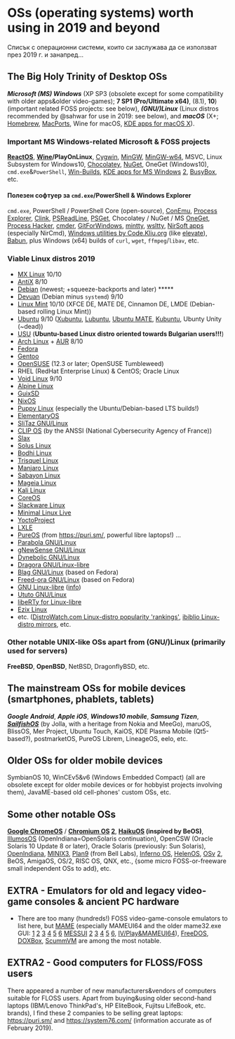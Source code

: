 # OSs (operating systems) worth using in 2019 and beyond #

Списък с операционни системи, които си заслужава да се използват през 2019 г. и занапред...

## The Big Holy Trinity of Desktop OSs ##
_**Microsoft (MS) Windows**_ (XP SP3 (obsolete except for some compatibility with older apps&older video-games); **7 SP1 (Pro/Ultimate x64)**, (8.1), **10**) (important related FOSS projects: see below), _**(GNU/)Linux**_ (Linux distros recommended by @sahwar for use in 2019: see below), and _**macOS**_ (X+; [Homebrew](https://brew.sh/), [MacPorts](http://macports.org/), Wine for macOS, [KDE apps for macOS X](https://community.kde.org/Mac)).

### Important MS Windows-related Microsoft & FOSS projects ###
**[ReactOS](http://reactos.org/)**, **[Wine](https://www.winehq.org/)/PlayOnLinux**, [Cygwin](http://www.cygwin.com/), [MinGW](http://www.mingw.org/), [MinGW-w64](https://mingw-w64.org/doku.php/start), MSVC, Linux Subsystem for Windows10, [Chocolatey](http://chocolatey.org/), [NuGet](http://nuget.org/), OneGet (Windows10), `cmd.exe`&`PowerShell`, [Win-Builds](http://win-builds.org/doku.php), [KDE apps for MS Windows](https://community.kde.org/Windows) [2](https://techbase.kde.org/Getting_Started/Build/Historic/KDE4_Windows), [BusyBox](https://busybox.net/), etc.

#### Полезен софтуер за `cmd.exe`/PowerShell & Windows Explorer ####
`cmd.exe`, PowerShell / PowerShell Core (open-source), [ConEmu](https://conemu.github.io/), [Process Explorer](https://docs.microsoft.com/en-us/sysinternals/downloads/process-explorer), [Clink](http://mridgers.github.io/clink), [PSReadLine](https://github.com/lzybkr/PSReadLine), [PSGet](https://github.com/psget/psget), Chocolatey / NuGet / MS [OneGet](https://github.com/OneGet/oneget), [Process Hacker](http://processhacker.sourceforge.net/), [cmder](https://cmder.net/), [GitForWindows](https://gitforwindows.org/), [mintty](https://mintty.github.io/), [wsltty](https://github.com/mintty/wsltty), [NirSoft apps](http://www.nirsoft.net/) (especially NirCmd), [Windows utilities by Code.Kliu.org](http://code.kliu.org/) (like [elevate](http://code.kliu.org/misc/elevate/)), [Babun](https://github.com/babun/babun), plus Windows (x64) builds of `curl`, `wget`, `ffmpeg`/`libav`, etc.

### Viable Linux distros 2019 ###
* [MX Linux](http://mxlinux.org/) 10/10
* [AntiX](https://antixlinux.com/) 8/10
* [Debian](http://debian.org/) (newest; +squeeze-backports and later) *****
* [Devuan](https://devuan.org/) (Debian minus `systemd`) 9/10
* [Linux Mint](http://linuxmint.com/) 10/10 (XFCE DE, MATE DE, Cinnamon DE, LMDE (Debian-based rolling Linux Mint))
* [Ubuntu](http://ubuntu.com/) 9/10 ([Xubuntu](http://xubuntu.org/), [Lubuntu](https://lubuntu.net/), [Ubuntu MATE](http://ubuntu-mate.org/), [Kubuntu](http://kubuntu.org/), Ubunty Unity (~dead))
* [USU](http://learnfree.eu/?lang=bg) (**Ubuntu-based Linux distro oriented towards Bulgarian users!!!**)
* [Arch Linux](http://archlinux.org/) + [AUR](https://aur.archlinux.org/) 8/10
* [Fedora](https://getfedora.org/)
* [Gentoo](https://www.gentoo.org/)
* [OpenSUSE](https://www.opensuse.org/) (12.3 or later; OpenSUSE Tumbleweed)
* RHEL (RedHat Enterprise Linux) & CentOS; Oracle Linux
* [Void Linux](https://voidlinux.org/) 9/10
* [Alpine Linux](https://www.alpinelinux.org/)
* [GuixSD](https://www.gnu.org/software/guix/)
* [NixOS](https://nixos.org/)
* [Puppy Linux](http://puppylinux.org/main/Overview%20and%20Getting%20Started.htm) (especially the Ubuntu/Debian-based LTS builds!)
* [ElementaryOS](https://elementary.io/bg/)
* [SliTaz GNU/Linux](http://www.slitaz.org/en/)
* [CLIP OS](https://clip-os.org/en/) (by the ANSSI (National Cybersecurity Agency of France))
* [Slax](https://www.slax.org/)
* [Solus Linux](https://getsol.us/home/)
* [Bodhi Linux](https://www.bodhilinux.com/)
* [Trisquel Linux](https://trisquel.info/en)
* [Manjaro Linux](https://manjaro.org/)
* [Sabayon Linux](https://www.sabayon.org/)
* [Mageia Linux](http://www.mageia.org/bg/)
* [Kali Linux](https://www.kali.org/)
* [CoreOS](https://coreos.com/)
* [Slackware Linux](http://www.slackware.com/)
* [Minimal Linux Live](http://minimal.linux-bg.org/#home)
* [YoctoProject](https://www.yoctoproject.org/)
* [LXLE](http://www.lxle.net/)
* [PureOS](https://www.pureos.net/) (from https://puri.sm/, powerful libre laptops!)
...
* [Parabola GNU/Linux](https://www.parabola.nu/)
* [gNewSense GNU/Linux](http://www.gnewsense.org/)
* [Dynebolic GNU/Linux](https://www.dyne.org/software/dynebolic/)
* [Dragora GNU/Linux-libre](http://www.dragora.org/repo.fsl/doc/trunk/www/index.md)
* [Blag GNU/Linux](http://www.blagblagblag.org/) (based on Fedora)
* [Freed-ora GNU/Linux](http://www.fsfla.org/ikiwiki/selibre/linux-libre/freed-ora.en.html) (based on Fedora)
* [GNU Linux-libre](http://linux-libre.fsfla.org/pub/linux-libre/) ([info](http://www.fsfla.org/ikiwiki/selibre/linux-libre/index.en.html))
* [Ututo GNU/Linux](http://ututo.org/)
* [libeRTy for Linux-libre](http://www.fsfla.org/ikiwiki/selibre/linux-libre/liberty.en.html)
* [Ezix Linux](https://ezix.org/project/)
* etc. ([DistroWatch.com Linux-distro popularity 'rankings'](https://distrowatch.com/), [ibiblio Linux-distro mirrors](http://distro.ibiblio.org/), etc.

### Other notable UNIX-like OSs apart from (GNU/)Linux (primarily used for servers) ###
**FreeBSD**, **OpenBSD**, NetBSD, DragonflyBSD, etc.

## The mainstream OSs for mobile devices (smartphones, phablets, tablets) ##
_**Google Android**_, _**Apple iOS**_, _**Windows10 mobile**_, _**Samsung Tizen**_, _**[SailfishOS](https://sailfishos.org/)**_ (by Jolla, with a heritage from Nokia and MeeGo), maruOS, BlissOS, Mer Project, Ubuntu Touch, KaiOS, KDE Plasma Mobile (Qt5-based?), postmarketOS, PureOS Librem, LineageOS, eelo, etc.

## Older OSs for older mobile devices ##
SymbianOS 10, WinCEv5&v6 (Windows Embedded Compact) (all are obsolete except for older mobile devices or for hobbyist projects involving them), JavaME-based old cell-phones' custom OSs, etc.

## Some other notable OSs ##
**[Google ChromeOS](https://www.google.com/chromebook/)** / **[Chromium OS](https://en.wikipedia.org/wiki/Chromium_OS) [2](https://www.chromium.org/chromium-os)**, **[HaikuOS](https://www.haiku-os.org/) (inspired by BeOS)**, [IllumosOS](https://www.illumos.org/projects) (OpenIndiana=OpenSolaris continuation), OpenCSW (Oracle Solaris 10 Update 8 or later), Oracle Solaris (previously: Sun Solaris), [OpenIndiana](https://www.openindiana.org/download/), [MINIX3](http://www.minix3.org/), [Plan9](https://9p.io/plan9/index.html) (from Bell Labs), [Inferno OS](https://en.wikipedia.org/wiki/Inferno_(operating_system)), [HelenOS](http://www.helenos.org/), [OSv](http://osv.io/) [2](https://github.com/cloudius-systems/osv), BeOS, AmigaOS, OS/2, RISC OS, QNX, etc., {some micro FOSS-or-freeware small independent OSs to add}, etc.

## EXTRA - Emulators for old and legacy video-game consoles & ancient PC hardware ##
* There are too many (hundreds!) FOSS video-game-console emulators to list here, but [MAME](https://www.mamedev.org/) (especially MAMEUI64 and the older mame32.exe GUI: [1](https://github.com/mamedev/mame) [2](https://github.com/Robbbert/mameui) [3](https://www.afterdawn.com/software/system_tools/emulation/mame-for-windows.cfm) [4](http://www.emutopia.com/index.php/emulators/item/257-mame/157-mameui) [5](https://www.afterdawn.com/software/system_tools/emulation/mameui-64-bit.cfm) [6]() [MESSUI](https://github.com/Robbbert/messui) [2](http://mess.redump.net/start) [3](http://messui.1emulation.com/) [4](http://www.progettosnaps.net/mameui/) [5](http://www.progettoemma.net/mess/extra.html) [6](http://mrdo.mameworld.info/index.php), [IV/Play&MAMEUI64](http://www.mameui.info/)), [FreeDOS](https://www.freedos.org/), [DOXBox](https://www.dosbox.com/), [ScummVM](https://www.scummvm.org/) are among the most notable.

## EXTRA2 - Good computers for FLOSS/FOSS users ##
There appeared a number of new manufacturers&vendors of computers suitable for FLOSS users.
Apart from buying&using older second-hand laptops (IBM/Lenovo ThinkPad's, HP EliteBook, Fujitsu LifeBook, etc. brands), I find these 2 companies to be selling great laptops: https://puri.sm/ and https://system76.com/ (information accurate as of February 2019).
